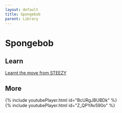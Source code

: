 ```yaml
---
layout: default
title: Spongebob
parent: Library
---
```


# Spongebob

## Learn

[Learnt the move from STEEZY](http://steezy.co/ "http://steezy.co/")

## More

{% include youtubePlayer.html id="BcURgJBUBDk" %}
<br />
{% include youtubePlayer.html id="Z_QPYAv590o" %}
